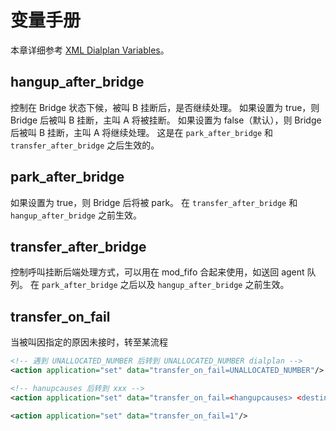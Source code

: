 # 变量手册

本章详细参考 [XML Dialplan Variables](https://developer.signalwire.com/freeswitch/FreeSWITCH-Explained/Dialplan/Variables-Archive/x__Variables_6587314/)。

## hangup_after_bridge

控制在 Bridge 状态下候，被叫 B 挂断后，是否继续处理。
如果设置为 true，则 Bridge 后被叫 B 挂断，主叫 A 将被挂断。
如果设置为 false（默认），则 Bridge 后被叫 B 挂断，主叫 A 将继续处理。
这是在 `park_after_bridge` 和 `transfer_after_bridge` 之后生效的。

## park_after_bridge

如果设置为 true，则 Bridge 后将被 park。
在 `transfer_after_bridge` 和 `hangup_after_bridge` 之前生效。

## transfer_after_bridge

控制呼叫挂断后端处理方式，可以用在 mod_fifo 合起来使用，如送回 agent 队列。
在 `park_after_bridge` 之后以及 `hangup_after_bridge` 之前生效。

## transfer_on_fail

当被叫因指定的原因未接时，转至某流程

```xml
<!-- 遇到 UNALLOCATED_NUMBER 后转到 UNALLOCATED_NUMBER dialplan -->
<action application="set" data="transfer_on_fail=UNALLOCATED_NUMBER"/>

<!-- hanupcauses 后转到 xxx -->
<action application="set" data="transfer_on_fail=<hangupcauses> <destination> <dialplan> <context>"/>

<action application="set" data="transfer_on_fail=1"/>
```
